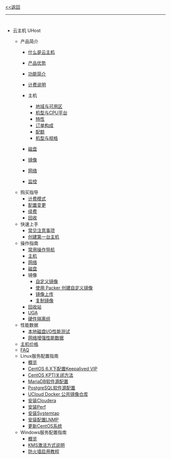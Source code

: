 [<<返回](https://leaishere.github.io/docs_new/)

------

# 

* 云主机 UHost
    
    * 产品简介
        * [什么是云主机](compute/uhost/introduction/concept)
        
        * [产品优势](compute/uhost/introduction/advantages)
        
        * [功能简介](compute/uhost/introduction/functions)
        
        * [计费说明](compute/uhost/introduction/charge)
        
        * 主机
            * [地域与可用区](compute/uhost/introduction/uhost/az)
            * [机型与CPU平台](compute/uhost/introduction/uhost/type_new)
            * [特性](compute/uhost/introduction/uhost/feature)
            * [订单构成](compute/uhost/introduction/uhost/lifecycle)
            * [配额](compute/uhost/introduction/uhost/quota)
            * [机型与规格](compute/uhost/introduction/uhost/type)
            
        * [磁盘](compute/uhost/introduction/disk)
        
        * [镜像](compute/uhost/introduction/image)
        
        * [网络](compute/uhost/introduction/network)
        
        * [监控](compute/uhost/introduction/monitor)
    * 购买指导
        * [计费模式](compute/uhost/buy/charge)
        * [配置变更](compute/uhost/buy/configuration)
        * [续费](compute/uhost/buy/renew)
        * [回收](compute/uhost/buy/recycle)
    * 快速上手
        * [常见注意事项](compute/uhost/newuser/tips)
        * [创建第一台主机](compute/uhost/newuser/briefguide)
    * 操作指南
        * [常用操作导航](compute/uhost/guide/nav)
        * [主机](compute/uhost/guide/common)
        * [网络](compute/uhost/guide/network)
        * [磁盘](compute/uhost/guide/disk)
        * 镜像
            * [自定义镜像](compute/uhost/guide/image/common)
            * [使用 Packer 创建自定义镜像](compute/uhost/guide/image/packer)
            * [镜像上传](compute/uhost/guide/image/upload_image)
            * [复制镜像](compute/uhost/guide/image/copy)
        * [回收站](compute/uhost/guide/recycle_bin)
        * [UGA](compute/uhost/guide/uga)
        * [硬件隔离组](compute/uhost/guide/isolationgroup)
    * 性能数据
        * [本地磁盘I/O性能测试](compute/uhost/testdata/io_uhost)
        * [网络增强性能数据](compute/uhost/testdata/netenhanced)
    * [主机价格](compute/uhost/price.md) 
    * [FAQ](compute/uhost/faq) 
    * Linux服务配置指南
        * [概览](compute/uhost/public/guide)
        * [CentOS 6.X下配置Keepalived VIP](compute/uhost/public/keepalived)
        * [CentOS KPTI关闭方法](compute/uhost/public/centos_kpti)
        * [MariaDB软件源配置](compute/uhost/public/mariadb)
        * [PostgreSQL软件源配置](compute/uhost/public/postgre)
        * [UCloud Docker 公共镜像仓库](compute/uhost/public/docker)
        * [安装Cloudera](compute/uhost/public/cloudera)
        * [安装Perf](compute/uhost/public/perf)
        * [安装Systemtap](compute/uhost/public/systemtap)
        * [安装配置LNMP](compute/uhost/public/lnmp)
        * [更新CentOS系统](compute/uhost/public/centos_update_version)
    * Windows服务配置指南
        * [概览](compute/uhost/windows_op/guide)
        * [KMS激活方式说明](compute/uhost/windows_op/kms)
        * [防火墙启用教程](compute/uhost/windows_op/win_firewall)
    
        